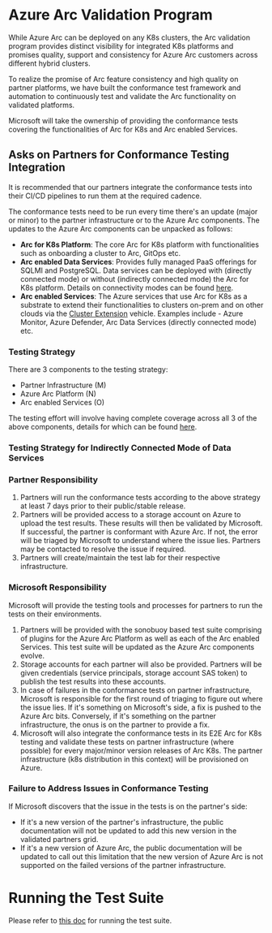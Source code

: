  # Azure Arc Validation Program 

While Azure Arc can be deployed on any K8s clusters, the Arc validation program provides distinct visibility for integrated K8s platforms and promises quality, support and consistency for Azure Arc customers across different hybrid clusters. 

To realize the promise of Arc feature consistency and high quality on partner platforms, we have built the conformance test framework and automation to continuously test and validate the Arc functionality on validated platforms.

Microsoft will take the ownership of providing the conformance tests covering the functionalities of Arc for K8s and Arc enabled Services.

## Asks on Partners for Conformance Testing Integration

It is recommended that our partners integrate the conformance tests into their CI/CD pipelines to run them at the required cadence.

The conformance tests need to be run every time there's an update (major or minor) to the partner infrastructure or to the Azure Arc components.
The updates to the Azure Arc components can be unpacked as follows:
- **Arc for K8s Platform**: The core Arc for K8s platform with functionalities such as onboarding a cluster to Arc, GitOps etc.
- **Arc enabled Data Services**: Provides fully managed PaaS offerings for SQLMI and PostgreSQL. Data services can be deployed with (directly connected mode) or without (indirectly connected mode) the Arc for K8s platform. Details on connectivity modes can be found [here](https://docs.microsoft.com/en-us/azure/azure-arc/data/connectivity).
- **Arc enabled Services**: The Azure services that use Arc for K8s as a substrate to extend their functionalities to clusters on-prem and on other clouds via the [Cluster Extension](https://docs.microsoft.com/en-us/azure/azure-arc/kubernetes/conceptual-extensions) vehicle. Examples include - Azure Monitor, Azure Defender, Arc Data Services (directly connected mode) etc.

### Testing Strategy

There are 3 components to the testing strategy:
- Partner Infrastructure (M)
- Azure Arc Platform (N)
- Arc enabled Services (O)

The testing effort will involve having complete coverage across all 3 of the above components, details for which can be found [here]().

[Need to link to the public doc, don't want to duplicate too much content]: <>

### Testing Strategy for Indirectly Connected Mode of Data Services

[Dhananjay to elaborate on this]: <>

### Partner Responsibility

1. Partners will run the conformance tests according to the above strategy at least 7 days prior to their public/stable release.
2. Partners will be provided access to a storage account on Azure to upload the test results. These results will then be validated by Microsoft. If successful, the partner is conformant with Azure Arc. If not, the error will be triaged by Microsoft to understand where the issue lies. Partners may be contacted to resolve the issue if required. 
3. Partners will create/maintain the test lab for their respective infrastructure.

### Microsoft Responsibility

Microsoft will provide the testing tools and processes for partners to run the tests on their environments.
1. Partners will be provided with the sonobuoy based test suite comprising of plugins for the Azure Arc Platform as well as each of the Arc enabled Services. This test suite will be updated as the Azure Arc components evolve.
2. Storage accounts for each partner will also be provided. Partners will be given credentials (service principals, storage account SAS token) to publish the test results into these accounts.  
3. In case of failures in the conformance tests on partner infrastructure, Microsoft is responsible for the first round of triaging to figure out where the issue lies. If it's something on Microsoft's side, a fix is pushed to the Azure Arc bits. Conversely, if it's something on the partner infrastructure, the onus is on the partner to provide a fix.
4. Microsoft will also integrate the conformance tests in its E2E Arc for K8s testing and validate these tests on partner infrastructure (where possible) for every major/minor version releases of Arc K8s. The partner infrastructure (k8s distribution in this context) will be provisioned on Azure.

[Not sure if we need to mention point 4]: <>

### Failure to Address Issues in Conformance Testing
If Microsoft discovers that the issue in the tests is on the partner's side:
- If it's a new version of the partner's infrastructure, the public documentation will not be updated to add this new version in the validated partners grid.
- If it's a new version of Azure Arc, the public documentation will be updated to call out this limitation that the new version of Azure Arc is not supported on the failed versions of the partner infrastructure.

# Running the Test Suite

Please refer to [this doc](testsuite/running-tests.md) for running the test suite.